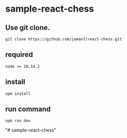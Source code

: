 # sample-react-chess

## Use git clone.

```
git clone https://github.com/jaman7/react-chess.git
```

## required

```
node >= 18.14.2
```

## install

```
npm install
```

## run command

```
npm run dev
```

"# sample-react-chess"
